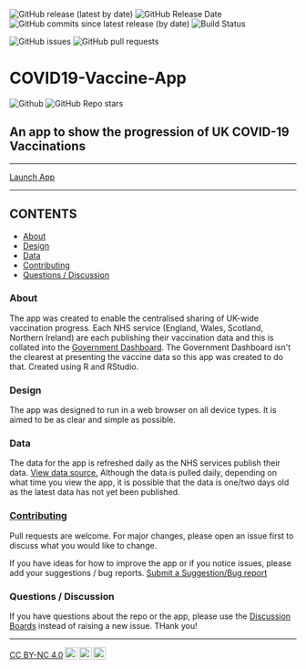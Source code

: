![GitHub release (latest by date)](https://img.shields.io/github/v/release/b-kennedy0/COVID19-Vaccine-App)
![GitHub Release Date](https://img.shields.io/github/release-date/b-kennedy0/COVID19-Vaccine-App)
![GitHub commits since latest release (by date)](https://img.shields.io/github/commits-since/b-kennedy0/COVID19-Vaccine-App/latest)
![Build Status](https://img.shields.io/badge/build-passing-brightgreen)

![GitHub issues](https://img.shields.io/github/issues/b-kennedy0/COVID19-Vaccine-App)
![GitHub pull requests](https://img.shields.io/github/issues-pr/b-kennedy0/COVID19-Vaccine-App)

# COVID19-Vaccine-App
![Github](https://img.shields.io/github/license/b-kennedy0/COVID19-Vaccine-App)
![GitHub Repo stars](https://img.shields.io/github/stars/b-kennedy0/COVID19-Vaccine-App?style=social)

## An app to show the progression of UK COVID-19 Vaccinations

---  
[Launch App](https://bradk.co.uk/covid)

---  

## CONTENTS
* [About](#about)
* [Design](#design)
* [Data](#data)
* [Contributing](#contributing)
* [Questions / Discussion](#questions-/-discussion)

### About
The app was created to enable the centralised sharing of UK-wide vaccination progress. Each NHS service (England, Wales, Scotland, Northern Ireland) are each publishing their vaccination data and this is collated into the <a href="https://coronavirus.data.gov.uk" target="_blank">Government Dashboard</a>. The Government Dashboard isn't the clearest at presenting the vaccine data so this app was created to do that. Created using R and RStudio.

### Design
The app was designed to  run in a web browser on all device types. It is aimed to be as clear and simple as possible.

### Data
The data for the app is refreshed daily as the NHS services publish their data. <a href="https://coronavirus.data.gov.uk/" target="_blank">View data source.</a> Although the data is pulled daily, depending on what time you view the app, it is possible that the data is one/two days old as the latest data has not yet been published.

### [Contributing](https://github.com/b-kennedy0/COVID19-Vaccine-App/blob/main/CONTRIBUTING.md)  
Pull requests are welcome. For major changes, please open an issue first to discuss what you would like to change.

If you have ideas for how to improve the app or if you notice issues, please add your suggestions / bug reports. <a href="https://gitreports.com/issue/b-kennedy0/COVID19-Vaccine-App" target="_blank">Submit a Suggestion/Bug report</a>

### Questions / Discussion

If you have questions about the repo or the app, please use the [Discussion Boards](https://github.com/b-kennedy0/COVID19-Vaccine-App/discussions) instead of raising a new issue. THank you!


---  
<p xmlns:cc="http://creativecommons.org/ns#" ><a href="http://creativecommons.org/licenses/by-nc/4.0" target="_blank" rel="license noopener noreferrer" style="display:inline-block;">CC BY-NC 4.0<img style="height:22px!important;margin-left:3px;vertical-align:text-bottom;" src="https://mirrors.creativecommons.org/presskit/icons/cc.svg"><img style="height:22px!important;margin-left:3px;vertical-align:text-bottom;" src="https://mirrors.creativecommons.org/presskit/icons/by.svg"><img style="height:22px!important;margin-left:3px;vertical-align:text-bottom;" src="https://mirrors.creativecommons.org/presskit/icons/nc.svg"></a></p>

